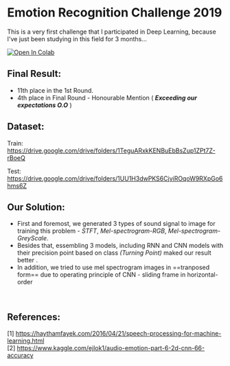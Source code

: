 # Emotion Recognition Challenge 2019
This is a very first challenge that I participated in Deep Learning, because I've just been studying in this field for 3 months...

</p>
<a href="https://colab.research.google.com/github/nhatsmrt/erc/blob/master/ERC.ipynb">
  <img src="https://colab.research.google.com/assets/colab-badge.svg" alt="Open In Colab"/>
</a>

## Final Result: 
- 11th place in the 1st Round.
- 4th place in Final Round - Honourable Mention ( ***Exceeding our expectations O.O*** )

## Dataset:
Train: https://drive.google.com/drive/folders/1TeguARxkKENBuEbBsZup1ZPt7Z-rBoeQ

Test: https://drive.google.com/drive/folders/1UU1H3dwPKS6CjviROqoW9RXpGo6hms6Z

## Our Solution:
* First and foremost, we generated 3 types of sound signal to image for training this problem - *STFT*, *Mel-spectrogram-RGB*, *Mel-spectrogram-GreyScale*. 
* Besides that, essembling 3 models, including RNN and CNN models with their precision point based on class *(Turning Point)* maked our result better . 
* In addition, we tried to use mel spectrogram images in ==tranposed form== due to operating principle of CNN - sliding frame in horizontal-order
<br />

## References:
[1] https://haythamfayek.com/2016/04/21/speech-processing-for-machine-learning.html
<br />
[2] https://www.kaggle.com/ejlok1/audio-emotion-part-6-2d-cnn-66-accuracy
<br />
